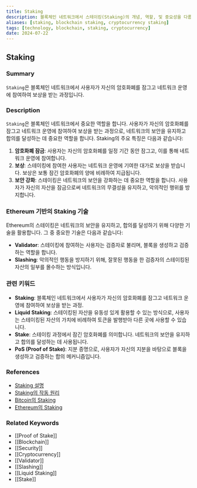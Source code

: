 ```yaml
---
title: Staking
description: 블록체인 네트워크에서 스테이킹(Staking)의 개념, 역할, 및 중요성을 다룹니다.
aliases: [staking, blockchain staking, cryptocurrency staking]
tags: [technology, blockchain, staking, cryptocurrency]
date: 2024-07-22
---
```


## Staking

### Summary

`Staking`은 블록체인 네트워크에서 사용자가 자신의 암호화폐를 잠그고 네트워크 운영에 참여하여 보상을 받는 과정입니다.

### Description

`Staking`은 블록체인 네트워크에서 중요한 역할을 합니다. 사용자가 자신의 암호화폐를 잠그고 네트워크 운영에 참여하여 보상을 받는 과정으로, 네트워크의 보안을 유지하고 합의를 달성하는 데 중요한 역할을 합니다. Staking의 주요 특징은 다음과 같습니다:

1. **암호화폐 잠금**: 사용자는 자신의 암호화폐를 일정 기간 동안 잠그고, 이를 통해 네트워크 운영에 참여합니다.
2. **보상**: 스테이킹에 참여한 사용자는 네트워크 운영에 기여한 대가로 보상을 받습니다. 보상은 보통 잠긴 암호화폐의 양에 비례하여 지급됩니다.
3. **보안 강화**: 스테이킹은 네트워크의 보안을 강화하는 데 중요한 역할을 합니다. 사용자가 자신의 자산을 잠금으로써 네트워크의 무결성을 유지하고, 악의적인 행위를 방지합니다.

### Ethereum 기반의 Staking 기술

Ethereum의 스테이킹은 네트워크의 보안을 유지하고, 합의를 달성하기 위해 다양한 기술을 활용합니다. 그 중 중요한 기술은 다음과 같습니다:

- **Validator**: 스테이킹에 참여하는 사용자는 검증자로 불리며, 블록을 생성하고 검증하는 역할을 합니다.
- **Slashing**: 악의적인 행동을 방지하기 위해, 잘못된 행동을 한 검증자의 스테이킹된 자산의 일부를 몰수하는 방식입니다.

### 관련 키워드

- **Staking**: 블록체인 네트워크에서 사용자가 자신의 암호화폐를 잠그고 네트워크 운영에 참여하여 보상을 받는 과정.
- **Liquid Staking**: 스테이킹된 자산을 유동성 있게 활용할 수 있는 방식으로, 사용자는 스테이킹된 자산의 가치에 비례하여 토큰을 발행받아 다른 곳에 사용할 수 있습니다.
- **Stake**: 스테이킹 과정에서 잠긴 암호화폐를 의미합니다. 네트워크의 보안을 유지하고 합의를 달성하는 데 사용됩니다.
- **PoS (Proof of Stake)**: 지분 증명으로, 사용자가 자신의 지분을 바탕으로 블록을 생성하고 검증하는 합의 메커니즘입니다.

### References

- [Staking 설명](<https://en.wikipedia.org/wiki/Staking_(cryptocurrency)>)
- [Staking의 작동 원리](https://example.org/staking-explanation)
- [Bitcoin의 Staking](https://bitcoin.org/staking)
- [Ethereum의 Staking](https://ethereum.org/staking)

### Related Keywords

- [[Proof of Stake]]
- [[Blockchain]]
- [[Security]]
- [[Cryptocurrency]]
- [[Validator]]
- [[Slashing]]
- [[Liquid Staking]]
- [[Stake]]
